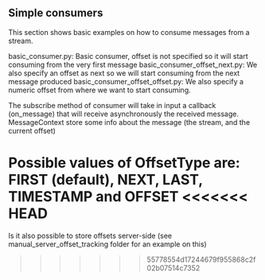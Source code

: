 Simple consumers
---

This section shows basic examples on how to consume messages from a stream.

basic_consumer.py: Basic consumer, offset is not specified so it will start consuming from the very first message
basic_consumer_offset_next.py: We also specify an offset as next so we will start consuming from the next message produced
basic_consumer_offset_offset.py: We also specify a numeric offset from where we want to start consuming.

The subscribe method of consumer will take in input a callback (on_message) that will receive asynchronously the received message.
MessageContext store some info about the message (the stream, and the current offset)

Possible values of OffsetType are: FIRST (default), NEXT, LAST, TIMESTAMP and OFFSET
<<<<<<< HEAD
=======

Is it also possible to store offsets server-side (see manual_server_offset_tracking folder for an example on this)
>>>>>>> 55778554d17244679f955868c2f02b07514c7352
